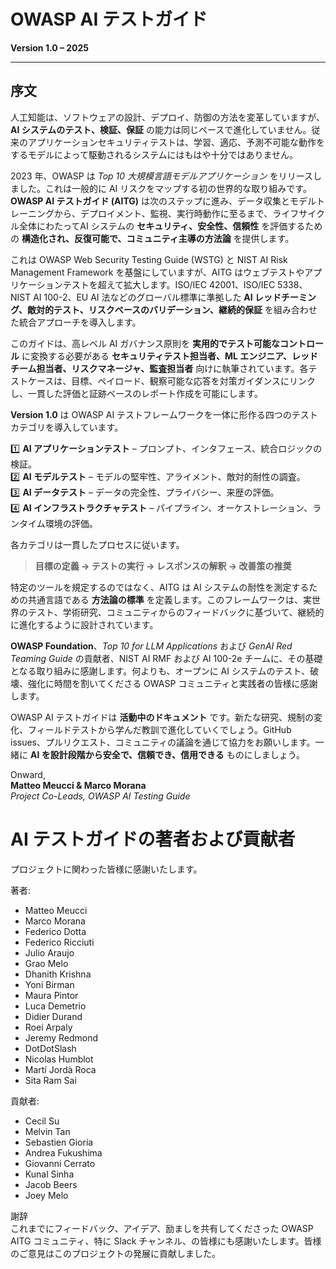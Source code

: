 
# OWASP AI テストガイド
**Version 1.0 – 2025**

---

## 序文

人工知能は、ソフトウェアの設計、デプロイ、防御の方法を変革していますが、**AI システムのテスト、検証、保証** の能力は同じペースで進化していません。従来のアプリケーションセキュリティテストは、学習、適応、予測不可能な動作をするモデルによって駆動されるシステムにはもはや十分ではありません。

2023 年、OWASP は *Top 10 大規模言語モデルアプリケーション* をリリースしました。これは一般的に AI リスクをマップする初の世界的な取り組みです。**OWASP AI テストガイド (AITG)** は次のステップに進み、データ収集とモデルトレーニングから、デプロイメント、監視、実行時動作に至るまで、ライフサイクル全体にわたってAI システムの **セキュリティ、安全性、信頼性** を評価するための **構造化され、反復可能で、コミュニティ主導の方法論** を提供します。

これは OWASP Web Security Testing Guide (WSTG) と NIST AI Risk Management Framework を基盤にしていますが、AITG はウェブテストやアプリケーションテストを超えて拡大します。ISO/IEC 42001、ISO/IEC 5338、NIST AI 100-2、EU AI 法などのグローバル標準に準拠した **AI レッドチーミング、敵対的テスト、リスクベースのバリデーション、継続的保証** を組み合わせた統合アプローチを導入します。

このガイドは、高レベル AI ガバナンス原則を **実用的でテスト可能なコントロール** に変換する必要がある **セキュリティテスト担当者、ML エンジニア、レッドチーム担当者、リスクマネージャ、監査担当者** 向けに執筆されています。各テストケースは、目標、ペイロード、観察可能な応答を対策ガイダンスにリンクし、一貫した評価と証跡ベースのレポート作成を可能にします。

**Version 1.0** は OWASP AI テストフレームワークを一体に形作る四つのテストカテゴリを導入しています。

1️⃣ **AI アプリケーションテスト** – プロンプト、インタフェース、統合ロジックの検証。  
2️⃣ **AI モデルテスト** – モデルの堅牢性、アライメント、敵対的耐性の調査。  
3️⃣ **AI データテスト** – データの完全性、プライバシー、来歴の評価。  
4️⃣ **AI インフラストラクチャテスト** – パイプライン、オーケストレーション、ランタイム環境の評価。  

各カテゴリは一貫したプロセスに従います。

> **目標の定義 → テストの実行 → レスポンスの解釈 → 改善策の推奨**

特定のツールを規定するのではなく、AITG は AI システムの耐性を測定するための共通言語である **方法論の標準** を定義します。このフレームワークは、実世界のテスト、学術研究、コミュニティからのフィードバックに基づいて、継続的に進化するように設計されています。

**OWASP Foundation**、*Top 10 for LLM Applications* および *GenAI Red Teaming Guide* の貢献者、NIST AI RMF および AI 100-2e チームに、その基礎となる取り組みに感謝します。何よりも、オープンに AI システムのテスト、破壊、強化に時間を割いてくださる OWASP コミュニティと実践者の皆様に感謝します。

OWASP AI テストガイドは **活動中のドキュメント** です。新たな研究、規制の変化、フィールドテストから学んだ教訓で進化していくでしょう。GitHub issues、プルリクエスト、コミュニティの議論を通じて協力をお願いします。一緒に **AI を設計段階から安全で、信頼でき、信用できる** ものにしましょう。

Onward,  
**Matteo Meucci & Marco Morana**  
*Project Co-Leads, OWASP AI Testing Guide*  


# AI テストガイドの著者および貢献者

プロジェクトに関わった皆様に感謝いたします。

著者:
- Matteo Meucci
- Marco Morana
- Federico Dotta
- Federico Ricciuti
- Julio Araujo
- Grao Melo
- Dhanith Krishna
- Yoni Birman
- Maura Pintor
- Luca Demetrio
- Didier Durand
- Roei Arpaly
- Jeremy Redmond
- DotDotSlash
- Nicolas Humblot
- Martí Jordà Roca
- Sita Ram Sai

貢献者:
- Cecil Su
- Melvin Tan
- Sebastien Gioria
- Andrea Fukushima
- Giovanni Cerrato
- Kunal Sinha
- Jacob Beers
- Joey Melo

謝辞  
これまでにフィードバック、アイデア、励ましを共有してくださった OWASP AITG コミュニティ、特に Slack チャンネル、の皆様にも感謝いたします。皆様のご意見はこのプロジェクトの発展に貢献しました。
